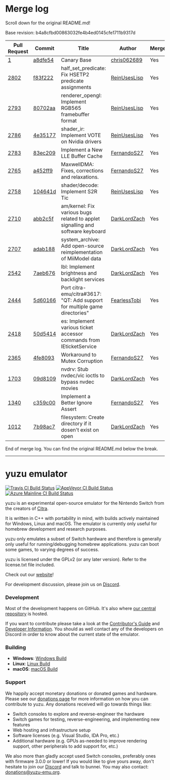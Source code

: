 # Merge log

Scroll down for the original README.md!

Base revision: b4a8cfbd00863032fe4b4ed0145cfe1711b9317d

|Pull Request|Commit|Title|Author|Merged?|
|----|----|----|----|----|
|[1](https://github.com/yuzu-emu/yuzu-canary/pull/1)|[a8dfe54](https://github.com/yuzu-emu/yuzu-canary/pull/1/files/)|Canary Base|[chris062689](https://github.com/chris062689)|Yes|
|[2802](https://github.com/yuzu-emu/yuzu/pull/2802)|[f83f222](https://github.com/yuzu-emu/yuzu/pull/2802/files/)|half_set_predicate: Fix HSETP2 predicate assignments|[ReinUsesLisp](https://github.com/ReinUsesLisp)|Yes|
|[2793](https://github.com/yuzu-emu/yuzu/pull/2793)|[80702aa](https://github.com/yuzu-emu/yuzu/pull/2793/files/)| renderer_opengl: Implement RGB565 framebuffer format |[ReinUsesLisp](https://github.com/ReinUsesLisp)|Yes|
|[2786](https://github.com/yuzu-emu/yuzu/pull/2786)|[4e35177](https://github.com/yuzu-emu/yuzu/pull/2786/files/)|shader_ir: Implement VOTE on Nvidia drivers|[ReinUsesLisp](https://github.com/ReinUsesLisp)|Yes|
|[2783](https://github.com/yuzu-emu/yuzu/pull/2783)|[83ec209](https://github.com/yuzu-emu/yuzu/pull/2783/files/)|Implement a New LLE Buffer Cache|[FernandoS27](https://github.com/FernandoS27)|Yes|
|[2765](https://github.com/yuzu-emu/yuzu/pull/2765)|[a452ff9](https://github.com/yuzu-emu/yuzu/pull/2765/files/)|MaxwellDMA: Fixes, corrections and relaxations.|[FernandoS27](https://github.com/FernandoS27)|Yes|
|[2758](https://github.com/yuzu-emu/yuzu/pull/2758)|[104641d](https://github.com/yuzu-emu/yuzu/pull/2758/files/)|shader/decode: Implement S2R Tic|[ReinUsesLisp](https://github.com/ReinUsesLisp)|Yes|
|[2710](https://github.com/yuzu-emu/yuzu/pull/2710)|[abb2c5f](https://github.com/yuzu-emu/yuzu/pull/2710/files/)|am/kernel: Fix various bugs related to applet signalling and software keyboard|[DarkLordZach](https://github.com/DarkLordZach)|Yes|
|[2707](https://github.com/yuzu-emu/yuzu/pull/2707)|[adab188](https://github.com/yuzu-emu/yuzu/pull/2707/files/)|system_archive: Add open-source reimplementation of MiiModel data|[DarkLordZach](https://github.com/DarkLordZach)|Yes|
|[2542](https://github.com/yuzu-emu/yuzu/pull/2542)|[7aeb676](https://github.com/yuzu-emu/yuzu/pull/2542/files/)|lbl: Implement brightness and backlight services|[DarkLordZach](https://github.com/DarkLordZach)|Yes|
|[2444](https://github.com/yuzu-emu/yuzu/pull/2444)|[5d60166](https://github.com/yuzu-emu/yuzu/pull/2444/files/)|Port citra-emu/citra#3617: "QT: Add support for multiple game directories"|[FearlessTobi](https://github.com/FearlessTobi)|Yes|
|[2418](https://github.com/yuzu-emu/yuzu/pull/2418)|[50d5414](https://github.com/yuzu-emu/yuzu/pull/2418/files/)|es: Implement various ticket accessor commands from IEticketService|[DarkLordZach](https://github.com/DarkLordZach)|Yes|
|[2365](https://github.com/yuzu-emu/yuzu/pull/2365)|[4fe8093](https://github.com/yuzu-emu/yuzu/pull/2365/files/)|Workaround to Mutex Corruption|[FernandoS27](https://github.com/FernandoS27)|Yes|
|[1703](https://github.com/yuzu-emu/yuzu/pull/1703)|[09d8109](https://github.com/yuzu-emu/yuzu/pull/1703/files/)|nvdrv: Stub nvdec/vic ioctls to bypass nvdec movies|[DarkLordZach](https://github.com/DarkLordZach)|Yes|
|[1340](https://github.com/yuzu-emu/yuzu/pull/1340)|[c359c00](https://github.com/yuzu-emu/yuzu/pull/1340/files/)|Implement a Better Ignore Assert|[FernandoS27](https://github.com/FernandoS27)|Yes|
|[1012](https://github.com/yuzu-emu/yuzu/pull/1012)|[7b98ac7](https://github.com/yuzu-emu/yuzu/pull/1012/files/)|filesystem: Create directory if it dosen't exist on open|[DarkLordZach](https://github.com/DarkLordZach)|Yes|


End of merge log. You can find the original README.md below the break.

------

yuzu emulator
=============
[![Travis CI Build Status](https://travis-ci.org/yuzu-emu/yuzu.svg?branch=master)](https://travis-ci.org/yuzu-emu/yuzu)
[![AppVeyor CI Build Status](https://ci.appveyor.com/api/projects/status/77k97svb2usreu68?svg=true)](https://ci.appveyor.com/project/bunnei/yuzu)
[![Azure Mainline CI Build Status](https://dev.azure.com/yuzu-emu/yuzu/_apis/build/status/yuzu%20mainline?branchName=master)](https://dev.azure.com/yuzu-emu/yuzu/)

yuzu is an experimental open-source emulator for the Nintendo Switch from the creators of [Citra](https://citra-emu.org/).

It is written in C++ with portability in mind, with builds actively maintained for Windows, Linux and macOS. The emulator is currently only useful for homebrew development and research purposes.

yuzu only emulates a subset of Switch hardware and therefore is generally only useful for running/debugging homebrew applications. yuzu can boot some games, to varying degrees of success.

yuzu is licensed under the GPLv2 (or any later version). Refer to the license.txt file included.

Check out our [website](https://yuzu-emu.org/)!

For development discussion, please join us on [Discord](https://discord.gg/XQV6dn9).

### Development

Most of the development happens on GitHub. It's also where [our central repository](https://github.com/yuzu-emu/yuzu) is hosted.

If you want to contribute please take a look at the [Contributor's Guide](CONTRIBUTING.md) and [Developer Information](https://github.com/yuzu-emu/yuzu/wiki/Developer-Information). You should as well contact any of the developers on Discord in order to know about the current state of the emulator.

### Building

* __Windows__: [Windows Build](https://github.com/yuzu-emu/yuzu/wiki/Building-For-Windows)
* __Linux__: [Linux Build](https://github.com/yuzu-emu/yuzu/wiki/Building-For-Linux)
* __macOS__: [macOS Build](https://github.com/yuzu-emu/yuzu/wiki/Building-for-macOS)


### Support
We happily accept monetary donations or donated games and hardware. Please see our [donations page](https://yuzu-emu.org/donate/) for more information on how you can contribute to yuzu. Any donations received will go towards things like:
* Switch consoles to explore and reverse-engineer the hardware
* Switch games for testing, reverse-engineering, and implementing new features
* Web hosting and infrastructure setup
* Software licenses (e.g. Visual Studio, IDA Pro, etc.)
* Additional hardware (e.g. GPUs as-needed to improve rendering support, other peripherals to add support for, etc.)

We also more than gladly accept used Switch consoles, preferably ones with firmware 3.0.0 or lower! If you would like to give yours away, don't hesitate to join our [Discord](https://discord.gg/VXqngT3) and talk to bunnei. You may also contact: donations@yuzu-emu.org.
